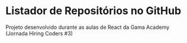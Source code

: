# Listador de Repositórios no GitHub

Projeto desenvolvido durante as aulas de React da Gama Academy (Jornada Hiring Coders #3)